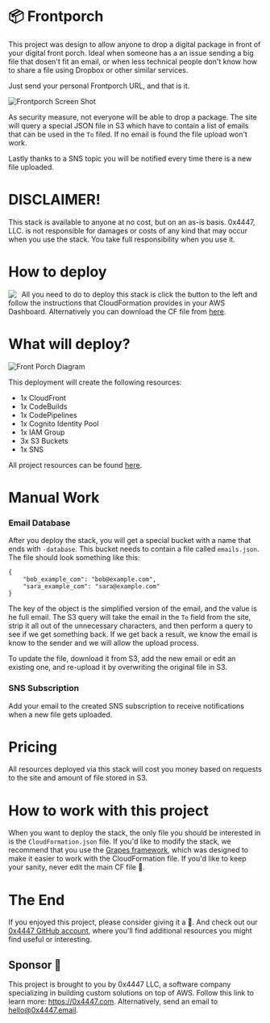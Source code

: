 # 📦 Frontporch

This project was design to allow anyone to drop a digital package in front of your digital front porch. Ideal when someone has a an issue sending a big file that dosen't fit an email, or when less technical people don't know how to share a file using Dropbox or other similar services.

Just send your personal Frontporch URL, and that is it.

![Frontporch Screen Shot](https://raw.githubusercontent.com/0x4447/0x4447_product_front_porch/assets/screen_shot.png)

As security measure, not everyone will be able to drop a package. The site will query a special JSON file in S3 which have to contain a list of emails that can be used in the `To` filed. If no email is found the file upload won't work.

Lastly thanks to a SNS topic you will be notified every time there is a new file uploaded.

# DISCLAIMER!

This stack is available to anyone at no cost, but on an as-is basis. 0x4447, LLC. is not responsible for damages or costs of any kind that may occur when you use the stack. You take full responsibility when you use it.

# How to deploy

<a target="_blank" href="https://console.aws.amazon.com/cloudformation/home#/stacks/new?stackName=zer0x4447-Frontporch&templateURL=https://s3.amazonaws.com/0x4447-drive-cloudformation/frontporch.json">
<img align="left" style="float: left; margin: 0 10px 0 0;" src="https://s3.amazonaws.com/cloudformation-examples/cloudformation-launch-stack.png"></a>

All you need to do to deploy this stack is click the button to the left and follow the instructions that CloudFormation provides in your AWS Dashboard. Alternatively you can download the CF file from [here](https://s3.amazonaws.com/0x4447-drive-cloudformation/frontporch.json).

# What will deploy?

![Front Porch Diagram](https://raw.githubusercontent.com/0x4447/0x4447_product_front_porch/assets/diagram.png)

This deployment will create the following resources:

- 1x CloudFront
- 1x CodeBuilds
- 1x CodePipelines
- 1x Cognito Identity Pool
- 1x IAM Group
- 3x S3 Buckets
- 1x SNS

All project resources can be found [here](https://github.com/topics/0x4447-frontporch).

# Manual Work

### Email Database

After you deploy the stack, you will get a special bucket with a name that ends with `-database`. This bucket needs to contain a file called `emails.json`. The file should look something like this:

```
{
	"bob_example_com": "bob@example.com",
	"sara_example_com": "sara@example.com"
}
```

The key of the object is the simplified version of the email, and the value is he full email. The S3 query will take the email in the `To` field from the site, strip it all out of the unnecessary characters, and then perform a query to see if we get something back. If we get back a result, we know the email is know to the sender and we will allow the upload process.

To update the file, download it from S3, add the new email or edit an existing one, and re-upload it by overwriting the original file in S3.

### SNS Subscription

Add your email to the created SNS subscription to receive notifications when a new file gets uploaded.

# Pricing

All resources deployed via this stack will cost you money based on requests to the site and amount of file stored in S3.

# How to work with this project

When you want to deploy the stack, the only file you should be interested in is the `CloudFormation.json` file. If you'd like to modify the stack, we recommend that you use the [Grapes framework](https://github.com/0x4447/0x4447-cli-node-grapes), which was designed to make it easier to work with the CloudFormation file. If you'd like to keep your sanity, never edit the main CF file 🤪.

# The End

If you enjoyed this project, please consider giving it a 🌟. And check out our [0x4447 GitHub account](https://github.com/0x4447), where you'll find additional resources you might find useful or interesting.

## Sponsor 🎊

This project is brought to you by 0x4447 LLC, a software company specializing in building custom solutions on top of AWS. Follow this link to learn more: https://0x4447.com. Alternatively, send an email to [hello@0x4447.email](mailto:hello@0x4447.email?Subject=Hello%20From%20Repo&Body=Hi%2C%0A%0AMy%20name%20is%20NAME%2C%20and%20I%27d%20like%20to%20get%20in%20touch%20with%20someone%20at%200x4447.%0A%0AI%27d%20like%20to%20discuss%20the%20following%20topics%3A%0A%0A-%20LIST_OF_TOPICS_TO_DISCUSS%0A%0ASome%20useful%20information%3A%0A%0A-%20My%20full%20name%20is%3A%20FIRST_NAME%20LAST_NAME%0A-%20My%20time%20zone%20is%3A%20TIME_ZONE%0A-%20My%20working%20hours%20are%20from%3A%20TIME%20till%20TIME%0A-%20My%20company%20name%20is%3A%20COMPANY%20NAME%0A-%20My%20company%20website%20is%3A%20https%3A%2F%2F%0A%0ABest%20regards.).

